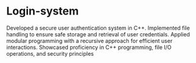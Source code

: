 # Login-system
Developed a secure user authentication system in C++. Implemented file handling to ensure safe storage and retrieval of user credentials. Applied modular programming with a recursive approach for efficient user interactions. Showcased proficiency in C++ programming, file I/O operations, and security principles
